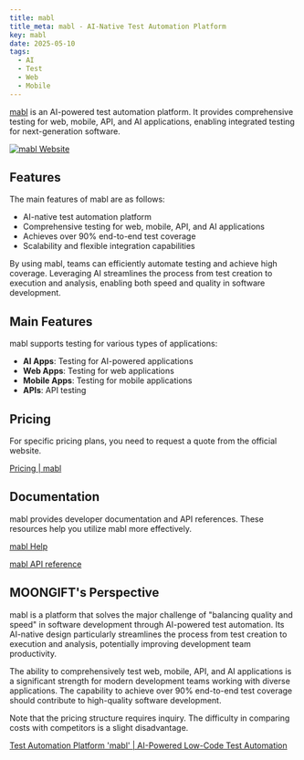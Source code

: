 ```yaml
---
title: mabl
title_meta: mabl - AI-Native Test Automation Platform
key: mabl
date: 2025-05-10
tags:
  - AI
  - Test
  - Web
  - Mobile
---
```


[mabl](https://www.mabl.com/) is an AI-powered test automation platform. It provides comprehensive testing for web, mobile, API, and AI applications, enabling integrated testing for next-generation software.

[![mabl Website](/img/services/mabl.jpg)](https://www.mabl.com/)

<!--more-->

## Features

The main features of mabl are as follows:

- AI-native test automation platform
- Comprehensive testing for web, mobile, API, and AI applications
- Achieves over 90% end-to-end test coverage
- Scalability and flexible integration capabilities

By using mabl, teams can efficiently automate testing and achieve high coverage. Leveraging AI streamlines the process from test creation to execution and analysis, enabling both speed and quality in software development.

## Main Features

mabl supports testing for various types of applications:

- **AI Apps**: Testing for AI-powered applications
- **Web Apps**: Testing for web applications
- **Mobile Apps**: Testing for mobile applications
- **APIs**: API testing

## Pricing

For specific pricing plans, you need to request a quote from the official website.

[Pricing | mabl](https://www.mabl.com/pricing)

## Documentation

mabl provides developer documentation and API references. These resources help you utilize mabl more effectively.

[mabl Help](https://help.mabl.com/)

[mabl API reference](https://api.help.mabl.com/reference/intro-to-the-mabl-api)

## MOONGIFT's Perspective

mabl is a platform that solves the major challenge of "balancing quality and speed" in software development through AI-powered test automation. Its AI-native design particularly streamlines the process from test creation to execution and analysis, potentially improving development team productivity.

The ability to comprehensively test web, mobile, API, and AI applications is a significant strength for modern development teams working with diverse applications. The capability to achieve over 90% end-to-end test coverage should contribute to high-quality software development.

Note that the pricing structure requires inquiry. The difficulty in comparing costs with competitors is a slight disadvantage.

[Test Automation Platform 'mabl' | AI-Powered Low-Code Test Automation](https://www.mabl.com/)
